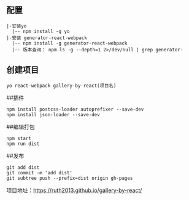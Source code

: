 ## 配置
```
|-安装yo
  |-- npm install -g yo
|-安装 generator-react-webpack  
  |-- npm install -g generator-react-webpack
  |-- 版本查询： npm ls -g --depth=1 2>/dev/null | grep generator-
```

## 创建项目
```
yo react-webpack gallery-by-react(项目名)
```

##插件 
```
npm install postcss-loader autoprefixer --save-dev
npm install json-loader --save-dev
```

##编辑打包
```
npm start
npm run dist
```
##发布
```
git add dist
git commit -m 'add dist'
git subtree push --prefix=dist origin gh-pages
```
项目地址：https://ruth2013.github.io/gallery-by-react/